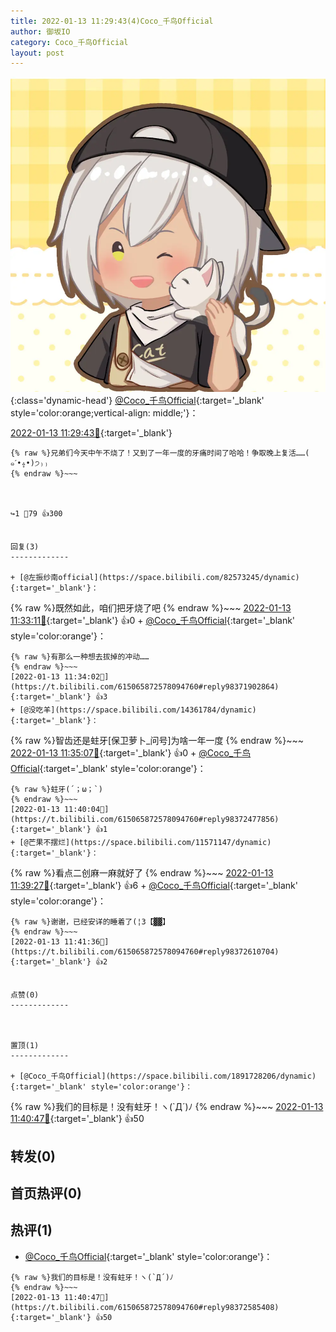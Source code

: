 ```yaml
---
title: 2022-01-13 11:29:43(4)Coco_千鸟Official
author: 御坂IO
category: Coco_千鸟Official
layout: post
---
```


![img](/images/85e485bc0dbd0cde4d15f24d7cffe9704618ad10.jpg){:class='dynamic-head'}
[@Coco_千鸟Official](https://space.bilibili.com/1891728206/dynamic){:target='_blank' style='color:orange;vertical-align: middle;'}：

[2022-01-13 11:29:43🔗](https://t.bilibili.com/615065872578094760){:target='_blank'}

~~~
{% raw %}兄弟们今天中午不烧了！又到了一年一度的牙痛时间了哈哈！争取晚上复活……( ๑ˊ•̥▵•)੭₎₎
{% endraw %}~~~



↪️1 💬79 👍300


回复(3)
-------------

+ [@左振纱南official](https://space.bilibili.com/82573245/dynamic){:target='_blank'}：
~~~
{% raw %}既然如此，咱们把牙烧了吧
{% endraw %}~~~
[2022-01-13 11:33:11🔗](https://t.bilibili.com/615065872578094760#reply98371877584){:target='_blank'} 👍0
    + [@Coco_千鸟Official](https://space.bilibili.com/1891728206/dynamic){:target='_blank' style='color:orange'}：
~~~
{% raw %}有那么一种想去拔掉的冲动……
{% endraw %}~~~
[2022-01-13 11:34:02🔗](https://t.bilibili.com/615065872578094760#reply98371902864){:target='_blank'} 👍3
+ [@没吃羊](https://space.bilibili.com/14361784/dynamic){:target='_blank'}：
~~~
{% raw %}智齿还是蛀牙[保卫萝卜_问号]为啥一年一度
{% endraw %}~~~
[2022-01-13 11:35:07🔗](https://t.bilibili.com/615065872578094760#reply98372170656){:target='_blank'} 👍0
    + [@Coco_千鸟Official](https://space.bilibili.com/1891728206/dynamic){:target='_blank' style='color:orange'}：
~~~
{% raw %}蛀牙(´；ω；`)
{% endraw %}~~~
[2022-01-13 11:40:04🔗](https://t.bilibili.com/615065872578094760#reply98372477856){:target='_blank'} 👍1
+ [@芒果不摆烂](https://space.bilibili.com/11571147/dynamic){:target='_blank'}：
~~~
{% raw %}看点二创麻一麻就好了
{% endraw %}~~~
[2022-01-13 11:39:27🔗](https://t.bilibili.com/615065872578094760#reply98372459808){:target='_blank'} 👍6
    + [@Coco_千鸟Official](https://space.bilibili.com/1891728206/dynamic){:target='_blank' style='color:orange'}：
~~~
{% raw %}谢谢，已经安详的睡着了(¦3【▓▓】
{% endraw %}~~~
[2022-01-13 11:41:36🔗](https://t.bilibili.com/615065872578094760#reply98372610704){:target='_blank'} 👍2


点赞(0)
-------------



置顶(1)
-------------

+ [@Coco_千鸟Official](https://space.bilibili.com/1891728206/dynamic){:target='_blank' style='color:orange'}：
~~~
{% raw %}我们的目标是！没有蛀牙！ヽ(`Д´)ﾉ
{% endraw %}~~~
[2022-01-13 11:40:47🔗](https://t.bilibili.com/615065872578094760#reply98372585408){:target='_blank'} 👍50


转发(0)
-------------



首页热评(0)
-------------



热评(1)
-------------

+ [@Coco_千鸟Official](https://space.bilibili.com/1891728206/dynamic){:target='_blank' style='color:orange'}：
~~~
{% raw %}我们的目标是！没有蛀牙！ヽ(`Д´)ﾉ
{% endraw %}~~~
[2022-01-13 11:40:47🔗](https://t.bilibili.com/615065872578094760#reply98372585408){:target='_blank'} 👍50


